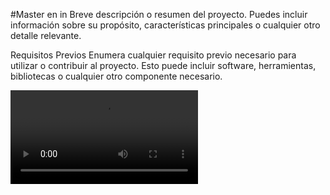#Master en in
Breve descripción o resumen del proyecto. Puedes incluir información sobre su propósito, características principales o cualquier otro detalle relevante.

Requisitos Previos
Enumera cualquier requisito previo necesario para utilizar o contribuir al proyecto. Esto puede incluir software, herramientas, bibliotecas o cualquier otro componente necesario.




<video controls>
  <source src="1.3 MNIST (keras) - CAPTUM/Integrated.mp4" type="video/mp4">
  Tu navegador no admite la reproducción de videos.
</video>
